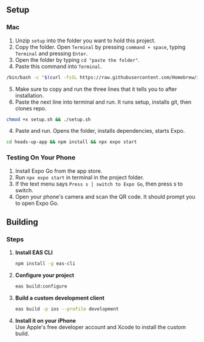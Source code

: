 ## Setup

### Mac

1. Unzip `setup` into the folder you want to hold this project.
2. Copy the folder. Open `Terminal` by pressing `command + space`, typing `Terminal` and pressing `Enter`.
3. Open the folder by typing `cd "paste the folder"`.
4. Paste this command into `Terminal`.

```bash
/bin/bash -c "$(curl -fsSL https://raw.githubusercontent.com/Homebrew/install/HEAD/install.sh)"
```

5. Make sure to copy and run the three lines that it tells you to after installation.
6. Paste the next line into terminal and run. It runs setup, installs git, then clones repo.

```bash
chmod +x setup.sh && ./setup.sh
```

4. Paste and run. Opens the folder, installs dependencies, starts Expo.

```bash
cd heads-up-app && npm install && npx expo start
```

### Testing On Your Phone

1. Install Expo Go from the app store.
2. Run `npx expo start` in terminal in the project folder.
2. If the text menu says `Press s │ switch to Expo Go`, then press s to switch.
3. Open your phone's camera and scan the QR code. It should prompt you to open Expo Go.

## Building

### Steps

1. **Install EAS CLI**
   ```bash
   npm install -g eas-cli
   ```

2. **Configure your project**
   ```bash
   eas build:configure
   ```

3. **Build a custom development client**
   ```bash
   eas build -p ios --profile development
   ```

4. **Install it on your iPhone**  
   Use Apple's free developer account and Xcode to install the custom build.
